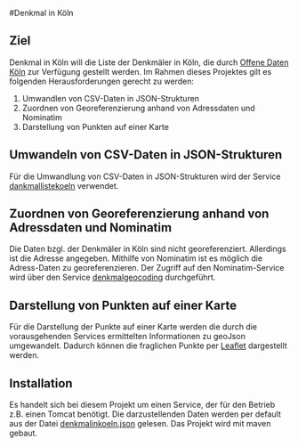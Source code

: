 #Denkmal in Köln

## Ziel

Denkmal in Köln will die Liste der Denkmäler in Köln, die durch [Offene Daten Köln](http://www.offenedaten-koeln.de/) zur Verfügung gestellt werden. Im Rahmen dieses Projektes gilt es folgenden Herausforderungen gerecht zu werden:

1. Umwandlen von CSV-Daten in JSON-Strukturen
2. Zuordnen von Georeferenzierung anhand von Adressdaten und Nominatim
3. Darstellung von Punkten auf einer Karte

## Umwandeln von CSV-Daten in JSON-Strukturen

Für die Umwandlung von CSV-Daten in JSON-Strukturen wird der Service [dankmallistekoeln](https://github.com/weberius/denkmallistekoeln) verwendet. 

## Zuordnen von Georeferenzierung anhand von Adressdaten und Nominatim

Die Daten bzgl. der Denkmäler in Köln sind nicht georeferenziert. Allerdings ist die Adresse angegeben. Mithilfe von Nominatim ist es möglich die Adress-Daten zu georeferenzieren. Der Zugriff auf den Nominatim-Service wird über den Service [denkmalgeocoding](https://github.com/weberius/denkmalgeocoding) durchgeführt.

## Darstellung von Punkten auf einer Karte

Für die Darstellung der Punkte auf einer Karte werden die durch die vorausgehenden Services ermittelten Informationen zu geoJson umgewandelt. Dadurch können die fraglichen Punkte per [Leaflet](http://leafletjs.com/) dargestellt werden.

## Installation 

Es handelt sich bei diesem Projekt um einen Service, der für den Betrieb z.B. einen Tomcat benötigt. Die darzustellenden Daten werden per default aus der Datei [denkmalinkoeln.json](https://github.com/weberius/denkmalinkoeln/blob/master/src/main/resources/denkmalinkoeln.json) gelesen. Das Projekt wird mit maven gebaut.